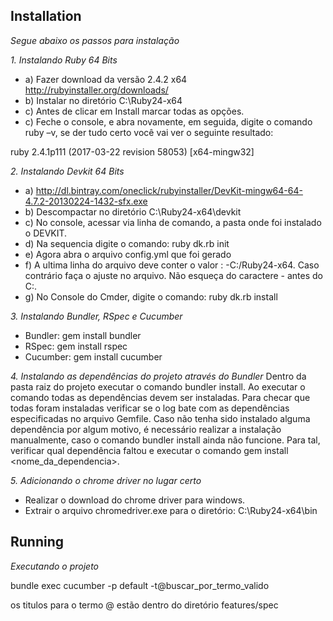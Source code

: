 ## Installation

*Segue abaixo os passos para instalação*

*1. Instalando Ruby 64 Bits*
* a) Fazer download da versão 2.4.2 x64 http://rubyinstaller.org/downloads/
* b) Instalar no diretório C:\Ruby24-x64
* c) Antes de clicar em Install marcar todas as opções.
* c) Feche o console, e abra novamente, em seguida, digite o comando ruby –v, se der tudo certo você vai ver o seguinte resultado:

 ruby 2.4.1p111 (2017-03-22 revision 58053) [x64-mingw32]


*2. Instalando Devkit 64 Bits*
* a) http://dl.bintray.com/oneclick/rubyinstaller/DevKit-mingw64-64-4.7.2-20130224-1432-sfx.exe
* b) Descompactar no diretório C:\Ruby24-x64\devkit
* c) No console, acessar via linha de comando, a pasta onde foi instalado o DEVKIT.
* d) Na sequencia digite o comando:
ruby dk.rb init
* e) Agora abra o arquivo config.yml que foi gerado
* f) A ultima linha do arquivo deve conter o valor : -C:/Ruby24-x64. Caso contrário faça o ajuste no arquivo. Não esqueça do caractere - antes do C:\.
* g) No Console do Cmder, digite o comando: 
ruby dk.rb install


*3. Instalando Bundler, RSpec e Cucumber*
* Bundler: gem install bundler
* RSpec: gem install rspec
* Cucumber: gem install cucumber


*4. Instalando as dependências do projeto através do Bundler*
Dentro da pasta raiz do projeto executar o comando bundler install. 
Ao executar o comando todas as dependências devem ser instaladas. Para checar que todas foram instaladas verificar se o log bate com as dependências especificadas no arquivo Gemfile.
Caso não tenha sido instalado alguma dependência por algum motivo, é necessário realizar a instalação manualmente, caso o comando bundler install ainda não funcione. Para tal, verificar qual dependência faltou e executar o comando gem install <nome_da_dependencia>.

*5. Adicionando o chrome driver no lugar certo*
 * Realizar o download do chrome driver para windows.
 * Extrair o arquivo chromedriver.exe para o diretório: C:\Ruby24-x64\bin


## Running

*Executando o projeto*

bundle exec cucumber -p default -t@buscar_por_termo_valido

os titulos para o termo @ estão dentro do diretório features/spec
